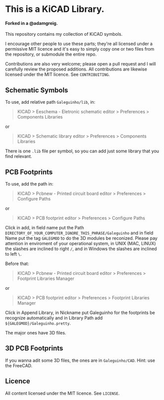 # This is a KiCAD Library.

#### Forked in a @adamgreig.

This repository contains my collection of KiCAD symbols.

I encourage other people to use these parts; they're all licensed under a
permissive MIT licence and it's easy to simply copy one or two files from the
repository, or submodule the entire repo.

Contributions are also very welcome; please open a pull request and I will
carefully review the proposed additions. All contributions are likewise
licensed under the MIT licence. See `CONTRIBUITING`.

## Schematic Symbols

To use, add relative path `Galeguinho/lib`, in:
> KICAD > Eeschema - Eletronic schematic editor > Preferences > Components Libraries

or 
> KICAD > Schematic  library editor > Preferences > Components Libraries

There is one `.lib` file per symbol, so you can add just some library that you find relevant.

## PCB Footprints

To use, add the path in:
> KICAD > Pcbnew - Printed circuit board editor  > Preferences > Configure Paths 

or 
> KICAD > PCB footprint editor > Preferences > Configure Paths

Click in add, in field name put the Path `DIRECTORY_OF_YOUR_COMPUTER_IGNORE_THIS_PHRASE/Galeguinho` and in field Name put the tag `GALEGMOD` to do the 3D modules be reconized. Please pay attention in enviroment of your operational system, in UNIX (MAC, LINUX) the slashes are inclined to right `/`, and in Windows the slashes are inclined to left `\`.

Before that:
> KICAD > Pcbnew - Printed circuit board editor  > Preferences > Footprint Libraries Manager 

or 
> KICAD > PCB footprint editor > Preferences > Footprint Libraries Manager

Click in Append Library, in Nickname put Galeguinho for the footprints be recognize automatically and in  Library Path add `${GALEGMOD}/Galeguinho.pretty`.     

The major ones have 3D files.


## 3D PCB Footprints

If you wanna adit some 3D files, the ones are in `Galeguinho/CAD`. Hint: use the FreeCAD.

## Licence

All content licensed under the MIT licence. See `LICENSE`.